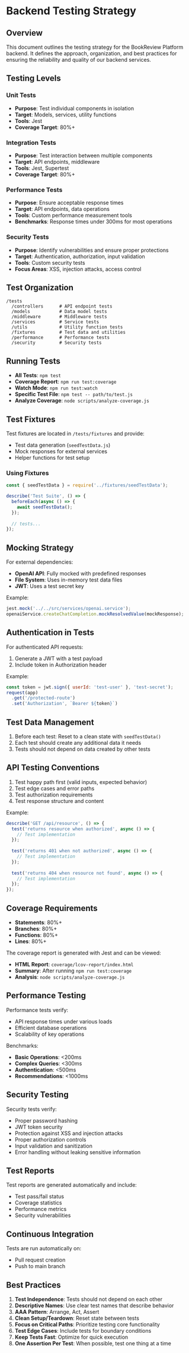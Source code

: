 # Backend Testing Strategy

## Overview

This document outlines the testing strategy for the BookReview Platform backend. It defines the approach, organization, and best practices for ensuring the reliability and quality of our backend services.

## Testing Levels

### Unit Tests
- **Purpose**: Test individual components in isolation
- **Target**: Models, services, utility functions
- **Tools**: Jest
- **Coverage Target**: 80%+

### Integration Tests
- **Purpose**: Test interaction between multiple components
- **Target**: API endpoints, middleware
- **Tools**: Jest, Supertest
- **Coverage Target**: 80%+

### Performance Tests
- **Purpose**: Ensure acceptable response times
- **Target**: API endpoints, data operations
- **Tools**: Custom performance measurement tools
- **Benchmarks**: Response times under 300ms for most operations

### Security Tests
- **Purpose**: Identify vulnerabilities and ensure proper protections
- **Target**: Authentication, authorization, input validation
- **Tools**: Custom security tests
- **Focus Areas**: XSS, injection attacks, access control

## Test Organization

```
/tests
  /controllers      # API endpoint tests
  /models           # Data model tests
  /middleware       # Middleware tests
  /services         # Service tests
  /utils            # Utility function tests
  /fixtures         # Test data and utilities
  /performance      # Performance tests
  /security         # Security tests
```

## Running Tests

- **All Tests**: `npm test`
- **Coverage Report**: `npm run test:coverage`
- **Watch Mode**: `npm run test:watch`
- **Specific Test File**: `npm test -- path/to/test.js`
- **Analyze Coverage**: `node scripts/analyze-coverage.js`

## Test Fixtures

Test fixtures are located in `/tests/fixtures` and provide:
- Test data generation (`seedTestData.js`)
- Mock responses for external services
- Helper functions for test setup

### Using Fixtures

```javascript
const { seedTestData } = require('../fixtures/seedTestData');

describe('Test Suite', () => {
  beforeEach(async () => {
    await seedTestData();
  });
  
  // tests...
});
```

## Mocking Strategy

For external dependencies:
- **OpenAI API**: Fully mocked with predefined responses
- **File System**: Uses in-memory test data files
- **JWT**: Uses a test secret key

Example:
```javascript
jest.mock('../../src/services/openai.service');
openaiService.createChatCompletion.mockResolvedValue(mockResponse);
```

## Authentication in Tests

For authenticated API requests:
1. Generate a JWT with a test payload
2. Include token in Authorization header

Example:
```javascript
const token = jwt.sign({ userId: 'test-user' }, 'test-secret');
request(app)
  .get('/protected-route')
  .set('Authorization', `Bearer ${token}`)
```

## Test Data Management

1. Before each test: Reset to a clean state with `seedTestData()`
2. Each test should create any additional data it needs
3. Tests should not depend on data created by other tests

## API Testing Conventions

1. Test happy path first (valid inputs, expected behavior)
2. Test edge cases and error paths
3. Test authorization requirements
4. Test response structure and content

Example:
```javascript
describe('GET /api/resource', () => {
  test('returns resource when authorized', async () => {
    // Test implementation
  });
  
  test('returns 401 when not authorized', async () => {
    // Test implementation
  });
  
  test('returns 404 when resource not found', async () => {
    // Test implementation
  });
});
```

## Coverage Requirements

- **Statements**: 80%+
- **Branches**: 80%+
- **Functions**: 80%+
- **Lines**: 80%+

The coverage report is generated with Jest and can be viewed:
- **HTML Report**: `coverage/lcov-report/index.html`
- **Summary**: After running `npm run test:coverage`
- **Analysis**: `node scripts/analyze-coverage.js`

## Performance Testing

Performance tests verify:
- API response times under various loads
- Efficient database operations
- Scalability of key operations

Benchmarks:
- **Basic Operations**: <200ms
- **Complex Queries**: <300ms
- **Authentication**: <500ms
- **Recommendations**: <1000ms

## Security Testing

Security tests verify:
- Proper password hashing
- JWT token security
- Protection against XSS and injection attacks
- Proper authorization controls
- Input validation and sanitization
- Error handling without leaking sensitive information

## Test Reports

Test reports are generated automatically and include:
- Test pass/fail status
- Coverage statistics
- Performance metrics
- Security vulnerabilities

## Continuous Integration

Tests are run automatically on:
- Pull request creation
- Push to main branch

## Best Practices

1. **Test Independence**: Tests should not depend on each other
2. **Descriptive Names**: Use clear test names that describe behavior
3. **AAA Pattern**: Arrange, Act, Assert
4. **Clean Setup/Teardown**: Reset state between tests
5. **Focus on Critical Paths**: Prioritize testing core functionality
6. **Test Edge Cases**: Include tests for boundary conditions
7. **Keep Tests Fast**: Optimize for quick execution
8. **One Assertion Per Test**: When possible, test one thing at a time
